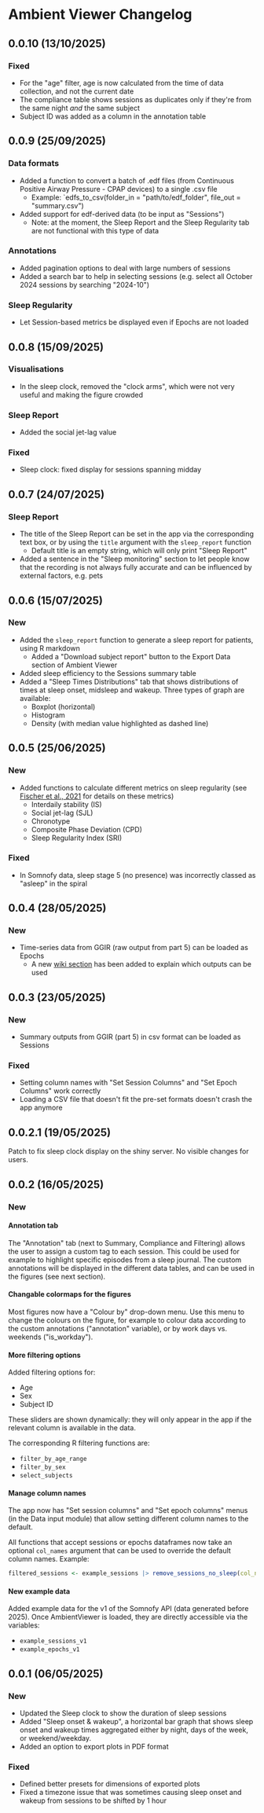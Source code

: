 # Ambient Viewer Changelog

## 0.0.10 (13/10/2025)

### Fixed

- For the "age" filter, age is now calculated from the time of data collection, and not the current date
- The compliance table shows sessions as duplicates only if they're from the same night *and* the same subject
- Subject ID was added as a column in the annotation table

## 0.0.9 (25/09/2025)

### Data formats

- Added a function to convert a batch of .edf files (from Continuous Positive Airway Pressure - CPAP devices) to a single .csv file
  - Example: `edfs_to_csv(folder_in = "path/to/edf_folder", file_out = "summary.csv")
- Added support for edf-derived data (to be input as "Sessions")
  - Note: at the moment, the Sleep Report and the Sleep Regularity tab are not functional with this type of data

### Annotations

- Added pagination options to deal with large numbers of sessions
- Added a search bar to help in selecting sessions (e.g. select all October 2024 sessions by searching "2024-10")

### Sleep Regularity

- Let Session-based metrics be displayed even if Epochs are not loaded

## 0.0.8 (15/09/2025)

### Visualisations

- In the sleep clock, removed the "clock arms", which were not very useful and making the figure crowded

### Sleep Report

- Added the social jet-lag value

### Fixed

- Sleep clock: fixed display for sessions spanning midday

## 0.0.7 (24/07/2025)

### Sleep Report

- The title of the Sleep Report can be set in the app via the corresponding text box, or by using the `title` argument with the `sleep_report` function
  - Default title is an empty string, which will only print "Sleep Report"
- Added a sentence in the "Sleep monitoring" section to let people know that the recording is not always fully accurate and can be influenced by external factors, e.g. pets

## 0.0.6 (15/07/2025)

### New

- Added the `sleep_report` function to generate a sleep report for patients, using R markdown
  - Added a "Download subject report" button to the Export Data section of Ambient Viewer
- Added sleep efficiency to the Sessions summary table
- Added a "Sleep Times Distributions" tab that shows distributions of times at sleep onset, midsleep and wakeup. Three types of graph are available:
  - Boxplot (horizontal)
  - Histogram
  - Density (with median value highlighted as dashed line)

## 0.0.5 (25/06/2025)

### New

- Added functions to calculate different metrics on sleep regularity (see [Fischer et al., 2021](https://academic.oup.com/sleep/article/44/10/zsab103/6232042#400055633) for details on these metrics)
  - Interdaily stability (IS)
  - Social jet-lag (SJL)
  - Chronotype
  - Composite Phase Deviation (CPD)
  - Sleep Regularity Index (SRI)

### Fixed

- In Somnofy data, sleep stage 5 (no presence) was incorrectly classed as "asleep" in the spiral

## 0.0.4 (28/05/2025)

### New

- Time-series data from GGIR (raw output from part 5) can be loaded as Epochs
  - A new [wiki section](https://github.com/chronopsychiatry/AmbientViewer/wiki/Using-GGIR-data) has been added to explain which outputs can be used

## 0.0.3 (23/05/2025)

### New

- Summary outputs from GGIR (part 5) in csv format can be loaded as Sessions

### Fixed

- Setting column names with "Set Session Columns" and "Set Epoch Columns" work correctly
- Loading a CSV file that doesn't fit the pre-set formats doesn't crash the app anymore

## 0.0.2.1 (19/05/2025)

Patch to fix sleep clock display on the shiny server. No visible changes for users.

## 0.0.2 (16/05/2025)

### New

#### Annotation tab

The "Annotation" tab (next to Summary, Compliance and Filtering) allows the user to assign a custom tag to each session. This could be used for example to highlight specific episodes from a sleep journal. The custom annotations will be displayed in the different data tables, and can be used in the figures (see next section).

#### Changable colormaps for the figures

Most figures now have a "Colour by" drop-down menu. Use this menu to change the colours on the figure, for example to colour data according to the custom annotations ("annotation" variable), or by work days vs. weekends ("is_workday").

#### More filtering options

Added filtering options for:

- Age
- Sex
- Subject ID

These sliders are shown dynamically: they will only appear in the app if the relevant column is available in the data.

The corresponding R filtering functions are:

- `filter_by_age_range`
- `filter_by_sex`
- `select_subjects`

#### Manage column names

The app now has "Set session columns" and "Set epoch columns" menus (in the Data input module) that allow setting different column names to the default.

All functions that accept sessions or epochs dataframes now take an optional `col_names` argument that can be used to override the default column names. Example:

```r
filtered_sessions <- example_sessions |> remove_sessions_no_sleep(col_names = list(sleep_period = "time_asleep"))
```

#### New example data

Added example data for the v1 of the Somnofy API (data generated before 2025). Once AmbientViewer is loaded, they are directly accessible via the variables:

- `example_sessions_v1`
- `example_epochs_v1`

## 0.0.1 (06/05/2025)

### New

- Updated the Sleep clock to show the duration of sleep sessions
- Added "Sleep onset & wakeup", a horizontal bar graph that shows sleep onset and wakeup times aggregated either by night, days of the week, or weekend/weekday.
- Added an option to export plots in PDF format

### Fixed

- Defined better presets for dimensions of exported plots
- Fixed a timezone issue that was sometimes causing sleep onset and wakeup from sessions to be shifted by 1 hour
